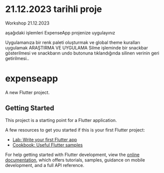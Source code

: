# 21.12.2023 tarihli proje

Workshop 21.12.2023

aşağıdaki işlemleri ExpenseApp projenize uygulayınız

Uygulamanıza bir renk paleti oluşturmak ve global theme kuralları uygulamak
ARAŞTIRMA VE UYGULAMA
Silme işleminde bir snackbar gösterilmesi ve snackbarın undo butonuna tıklandığında silinen verinin
geri getirilmesi..

# expenseapp

A new Flutter project.

## Getting Started

This project is a starting point for a Flutter application.

A few resources to get you started if this is your first Flutter project:

- [Lab: Write your first Flutter app](https://docs.flutter.dev/get-started/codelab)
- [Cookbook: Useful Flutter samples](https://docs.flutter.dev/cookbook)

For help getting started with Flutter development, view the
[online documentation](https://docs.flutter.dev/), which offers tutorials,
samples, guidance on mobile development, and a full API reference.
